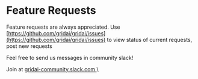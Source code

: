 # Feature Requests

Feature requests are always appreciated. Use [https://github.com/gridai/gridai/issues](https://github.com/gridai/gridai/issues) to view status of current requests, post new requests

Feel free to send us messages in community slack!

Join at [gridai-community.slack.com ](https://join.slack.com/t/gridai-community/shared\_invite/zt-ozqiwuif-UYK6rZGVmTTpMfPcVSdicg)\
